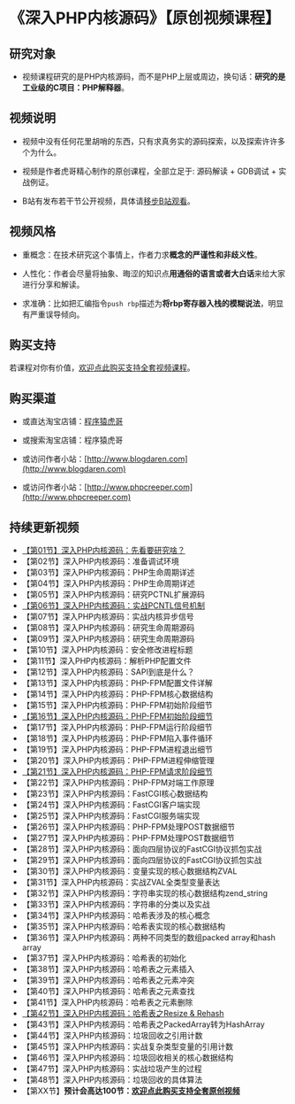 # 《深入PHP内核源码》【原创视频课程】

## 研究对象
* 视频课程研究的是PHP内核源码，而不是PHP上层或周边，换句话：**研究的是工业级的C项目：PHP解释器**。

## 视频说明

* 视频中没有任何花里胡哨的东西，只有求真务实的源码探索，以及探索许许多个为什么。

* 视频是作者虎哥精心制作的原创课程，全部立足于: 源码解读 + GDB调试 + 实战例证。

* B站有发布若干节公开视频，具体请[移步B站观看](https://www.bilibili.com/video/BV1pP4y1G7ae/)。

## 视频风格

* 重概念：在技术研究这个事情上，作者力求**概念的严谨性和非歧义性**。

* 人性化：作者会尽量将抽象、晦涩的知识点**用通俗的语言或者大白话**来给大家进行分享和解读。

* 求准确：比如把汇编指令`push rbp`描述为**将rbp寄存器入栈的模糊说法**，明显有严重误导倾向。

## 购买支持

若课程对你有价值，[欢迎点此购买支持全套视频课程](https://item.taobao.com/item.htm?ft=t&id=719914277319)。

## 购买渠道

* 或直达淘宝店铺：[程序猿虎哥](https://m.tb.cn/h.UwjzCTN)

* 或搜索淘宝店铺：程序猿虎哥

* 或访问作者小站：[http://www.blogdaren.com](http://www.blogdaren.com)

* 或访问作者小站：[http://www.phpcreeper.com](http://www.phpcreeper.com)

## 持续更新视频

* [【第01节】深入PHP内核源码：先看要研究啥？](https://www.bilibili.com/video/BV1pP4y1G7ae/)   
* 【第02节】深入PHP内核源码：准备调试环境   
* 【第03节】深入PHP内核源码：PHP生命周期详述   
* 【第04节】深入PHP内核源码：PHP生命周期详述   
* 【第05节】深入PHP内核源码：研究PCTNL扩展源码   
* [【第06节】深入PHP内核源码：实战PCNTL信号机制](https://www.bilibili.com/video/BV1NZ4y1t728/)   
* 【第07节】深入PHP内核源码：实战内核异步信号   
* 【第08节】深入PHP内核源码：研究生命周期源码   
* 【第09节】深入PHP内核源码：研究生命周期源码   
* 【第10节】深入PHP内核源码：安全修改进程标题   
* 【第11节】深入PHP内核源码：解析PHP配置文件   
* 【第12节】深入PHP内核源码：SAPI到底是什么？   
* 【第13节】深入PHP内核源码：PHP-FPM配置文件详解   
* 【第14节】深入PHP内核源码：PHP-FPM核心数据结构   
* 【第15节】深入PHP内核源码：PHP-FPM初始阶段细节   
* [【第16节】深入PHP内核源码：PHP-FPM初始阶段细节](https://www.bilibili.com/video/BV1UX4y1U7Jx/)   
* 【第17节】深入PHP内核源码：PHP-FPM运行阶段细节   
* 【第18节】深入PHP内核源码：PHP-FPM陷入事件循环   
* 【第19节】深入PHP内核源码：PHP-FPM进程退出细节   
* 【第20节】深入PHP内核源码：PHP-FPM进程伸缩管理   
* [【第21节】深入PHP内核源码：PHP-FPM请求阶段细节](https://www.bilibili.com/video/BV1Bs4y1i7mA/)   
* 【第22节】深入PHP内核源码：PHP-FPM对端工作原理   
* 【第23节】深入PHP内核源码：FastCGI核心数据结构   
* 【第24节】深入PHP内核源码：FastCGI客户端实现  
* 【第25节】深入PHP内核源码：FastCGI服务端实现  
* 【第26节】深入PHP内核源码：PHP-FPM处理POST数据细节
* 【第27节】深入PHP内核源码：PHP-FPM处理POST数据细节
* 【第28节】深入PHP内核源码：面向四层协议的FastCGI协议抓包实战
* 【第29节】深入PHP内核源码：面向四层协议的FastCGI协议抓包实战
* 【第30节】深入PHP内核源码：变量实现的核心数据结构ZVAL
* 【第31节】深入PHP内核源码：实战ZVAL全类型变量表达
* 【第32节】深入PHP内核源码：字符串实现的核心数据结构zend_string
* 【第33节】深入PHP内核源码：字符串的分类以及实战
* 【第34节】深入PHP内核源码：哈希表涉及的核心概念
* 【第35节】深入PHP内核源码：哈希表实现的核心数据结构
* 【第36节】深入PHP内核源码：两种不同类型的数组packed array和hash array
* 【第37节】深入PHP内核源码：哈希表的初始化
* 【第38节】深入PHP内核源码：哈希表之元素插入
* 【第39节】深入PHP内核源码：哈希表之元素冲突
* 【第40节】深入PHP内核源码：哈希表之元素查找
* 【第41节】深入PHP内核源码：哈希表之元素删除
* [【第42节】深入PHP内核源码：哈希表之Resize & Rehash](https://www.bilibili.com/video/BV1YC4y1Y72e/)
* 【第43节】深入PHP内核源码：哈希表之PackedArray转为HashArray
* 【第44节】深入PHP内核源码：垃圾回收之引用计数   
* 【第45节】深入PHP内核源码：实战复杂类型变量的引用计数   
* 【第46节】深入PHP内核源码：垃圾回收相关的核心数据结构   
* 【第47节】深入PHP内核源码：实战垃圾产生的过程   
* 【第48节】深入PHP内核源码：垃圾回收的具体算法  
* 【第XX节】**预计会高达100节：[欢迎点此购买支持全套原创视频](https://item.taobao.com/item.htm?ft=t&id=719914277319)**

